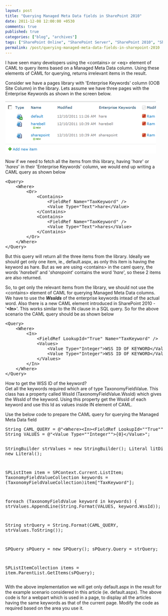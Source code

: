 ```yaml
---
layout: post
title: "Querying Managed Meta Data fields in SharePoint 2010"
date: 2011-12-08 12:00:00 +0530
comments: true
published: true
categories: ["blog", "archives"]
tags: ["SharePoint Online", "SharePoint Server", "SharePoint 2010", "SharePoint 2013", "SharePoint 2016", "SharePoint 2019"]
permalink: /post/querying-managed-meta-data-fields-in-sharepoint-2010
---
```

<!-- more -->

<p>I have seen many developers using the &lt;contains&gt; or &lt;eq&gt; element of CAML to query items based on a Managed Meta Data column. Using these elements of CAML for querying, returns irrelevant items in the result.</p>
<p>Consider we have a pages library with 'Enterprise Keywords' column (OOB Site Column) in the library. Lets assume we have three pages with the Enterprise Keywords as shown in the screen below.</p>
<p><img src="/assets/images/query_mms.png" alt="" /></p>
<p>Now if we need to fetch all the items from this library, having '<em>hare</em>' or '<em>hares</em>' in their 'Enterprise Keywords' column, we would end up writing a CAML query as shown below</p>
<pre class="brush:xml;auto-links:false;toolbar:false" contenteditable="false">&lt;Query&gt;
    &lt;Where&gt;
        &lt;Or&gt;
            &lt;Contains&gt;
                &lt;FieldRef Name="TaxKeyword" /&gt;
                &lt;Value Type="Text"&gt;hare&lt;/Value&gt;
            &lt;/Contains&gt;
            &lt;Contains&gt;
                &lt;FieldRef Name="TaxKeyword" /&gt;
                &lt;Value Type="Text"&gt;hares&lt;/Value&gt;
            &lt;/Contains&gt;
        &lt;/Or&gt;
    &lt;/Where&gt;
&lt;/Query&gt;</pre>
<p>But this query will return all the three items from the library. Ideally we should get only one item, ie., default.aspx, as only this item is having the keyword as hare. But as we are using &lt;contains&gt; in the caml query, the words '<em>harebell</em>' and '<em>sharepoint</em>' contains the word '<em>hare</em>', so these 2 items are also returned. </p>
<p>So, to get only the relevant items from the library, we should not use the &lt;contains&gt; element of CAML for querying Managed Meta Data columns. We have to use the <strong><em>WssIds</em></strong> of the enterprise keywords intead of the actual word. Also there is a new CAML element introduced in SharePoint 2010 - '<em><strong>&lt;In&gt;</strong></em>'. This works similar to the IN clause in a SQL query. So for the above scenario the CAML query should be as shown below</p>
<pre class="brush:xml;auto-links:false;toolbar:false" contenteditable="false">&lt;Query&gt;
    &lt;Where&gt;
        &lt;In&gt;
            &lt;FieldRef LookupId="True" Name="TaxKeyword" /&gt;
            &lt;Values&gt;
                &lt;Value Type="Integer"&gt;WSS ID OF KEYWORD&lt;/Value&gt;
                &lt;Value Type="Integer"&gt;WSS ID OF KEYWORD&lt;/Value&gt;
            &lt;/Values&gt;
        &lt;/In&gt;
    &lt;/Where&gt;
&lt;/Query&gt;</pre>
<p>How to get the WSS ID of the keyword?<br /> Get all the keywords required which are of type TaxonomyFieldValue. This class has a property called WssId (TaxonomyFieldValue.WssId) which gives the WssId of the keyword. Using this property get the WssId of each keyword and use this Id as values inside IN element of CAML. </p>
<p>Use the below code to prepare the CAML query for querying the Managed Meta Data field</p>
<pre class="brush:xml;auto-links:false;toolbar:false" contenteditable="false">String CAML_QUERY = @"&lt;Where&gt;&lt;In&gt;&lt;FieldRef LookupId=""True"" Name=""TaxKeyword"" /&gt;&lt;Values&gt;{0}&lt;/Values&gt;&lt;/In&gt;&lt;/Where&gt;";
String VALUES = @"&lt;Value Type=""Integer""&gt;{0}&lt;/Value&gt;";

StringBuilder strValues = new StringBuilder();
Literal litDisplay = new Literal();

SPListItem item = SPContext.Current.ListItem;
TaxonomyFieldValueCollection keywords = (TaxonomyFieldValueCollection)item["TaxKeyword"];

foreach (TaxonomyFieldValue keyword in keywords)
{
    strValues.AppendLine(String.Format(VALUES, keyword.WssId));
}

String strQuery = String.Format(CAML_QUERY, strValues.ToString());

SPQuery sPQuery = new SPQuery();
sPQuery.Query = strQuery;

SPListItemCollection items = item.ParentList.GetItems(sPQuery);</pre>
<p>With the above implementation we will get only default.aspx in the result for the example scenario considered in this article (ie. default.aspx). The above code is for a webpart which is used in a page, to display all the articles having the same keywords as that of the current page. Modify the code as required based on the area you use it.</p>
